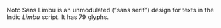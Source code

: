 Noto Sans Limbu is an unmodulated (“sans serif”) design for texts in the Indic _Limbu_ script. It has 79 glyphs.